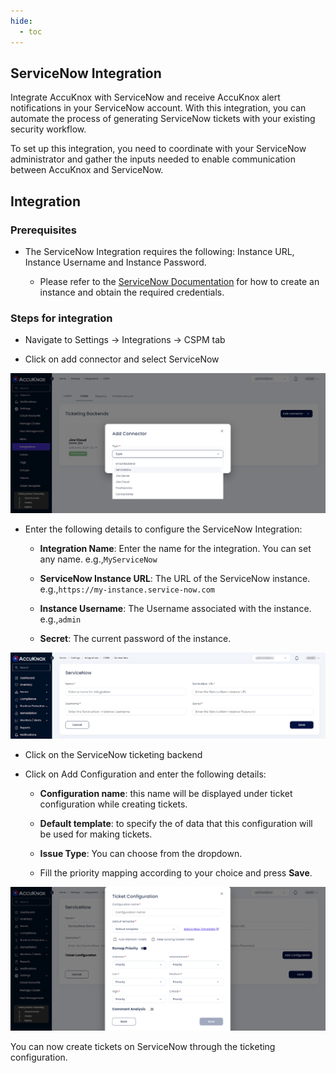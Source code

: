 ```yaml
---
hide:
  - toc
---
```


## ServiceNow Integration

Integrate AccuKnox with ServiceNow and receive AccuKnox alert notifications in your ServiceNow account. With this integration, you can automate the process of generating ServiceNow tickets with your existing security workflow.

To set up this integration, you need to coordinate with your ServiceNow administrator and gather the inputs needed to enable communication between AccuKnox and ServiceNow.

## Integration

### Prerequisites

- The ServiceNow Integration requires the following: Instance URL, Instance Username and Instance Password.

    + Please refer to the <a href="https://developer.servicenow.com/dev.do#!/learn/learning-plans/utah/new_to_servicenow/app_store_learnv2_buildmyfirstapp_utah_personal_developer_instances" target="_blank">ServiceNow Documentation</a> for how to create an instance and obtain the required credentials.

### Steps for integration

- Navigate to Settings → Integrations -> CSPM tab

- Click on add connector and select ServiceNow

![](images/servicenow/service-now-0.png)

- Enter the following details to configure the ServiceNow Integration:

    + **Integration Name**: Enter the name for the integration. You can set any name. e.g.,```MyServiceNow```

    + **ServiceNow Instance URL**: The URL of the ServiceNow instance. e.g.,```https://my-instance.service-now.com```

    + **Instance Username**: The Username associated with the instance. e.g.,```admin```

    + **Secret**: The current password of the instance.

![](images/servicenow/service-now-1.png)

- Click on the ServiceNow ticketing backend

- Click on Add Configuration and enter the following details:

    + **Configuration name**: this name will be displayed under ticket configuration while creating tickets.

    + **Default template**: to specify the of data that this configuration will be used for making tickets.

    + **Issue Type**: You can choose from the dropdown.

    + Fill the priority mapping according to your choice and press **Save**.

![](images/servicenow/service-now-3.png)

You can now create tickets on ServiceNow through the ticketing configuration.